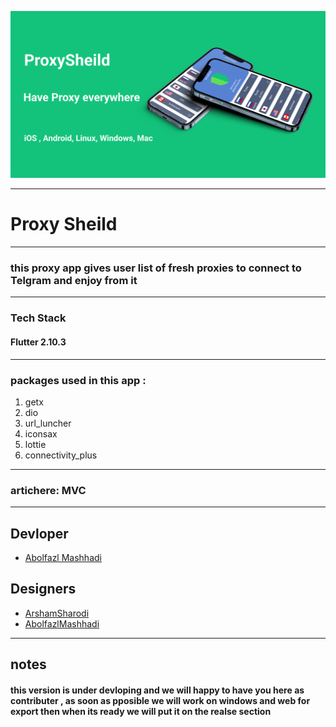 ![appScreenShots](assets/gitImages/Group%20130p1p2.png)

---

# Proxy Sheild

---

### this proxy app gives user list of fresh proxies to connect to Telgram and enjoy from it

---

### Tech Stack

#### **Flutter 2.10.3**

---

### packages used in this app :

1. getx
2. dio
3. url_luncher
4. iconsax
5. lottie
6. connectivity_plus

---

### artichere: **MVC**

---

## Devloper

- [Abolfazl Mashhadi](https://github.com/Abolfazl-MI)

## Designers

- [ArshamSharodi](https://www.instagram.com/ucode.ir/)
- [AbolfazlMashhadi](https://www.instagram.com/a_abolfazl_i.m/)

---

## notes

#### this version is under devloping and we will happy to have you here as contributer , as soon as pposible we will work on windows and web for export then when its ready we will put it on the realse section
